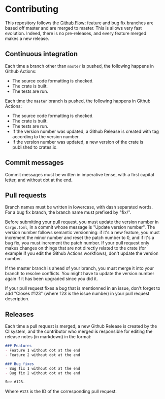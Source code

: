 # Contributing

This repository follows the [Github Flow](https://githubflow.github.io): feature and bug fix branches are based off master and are merged to master. This is allows very fast evolution. Indeed, there is no pre-releases, and every feature merged makes a new release.

## Continuous integration

Each time a branch other than `master` is pushed, the following happens in Github Actions:

- The source code formatting is checked.
- The crate is built.
- The tests are run.

Each time the `master` branch is pushed, the following happens in Github Actions:

- The source code formatting is checked.
- The crate is built.
- The tests are run.
- If the version number was updated, a Github Release is created with tag according to the version number.
- If the version number was updated, a new version of the crate is published to crates.io.

## Commit messages

Commit messages must be written in imperative tense, with a first capital letter, and without dot at the end.

## Pull requests

Branch names must be written in lowercase, with dash separated words. For a bug fix branch, the branch name must prefixed by "fix/".

Before submitting your pull request, you must update the version number in `Cargo.toml`, in a commit whose message is "Update version number". The version number follows semantic versionning: if it's a new feature, you must increment the minor number and reset the patch number to 0, and if it's a bug fix, you must increment the patch number. If your pull request only makes changes on things that are not directly related to the crate (for example if you edit the Github Actions workflows), don't update the version number.

If the master branch is ahead of your branch, you must merge it into your branch to resolve conflicts. You might have to update the version number again if it has been upgraded since you did it.

If your pull request fixes a bug that is mentionned in an issue, don't forget to add "Closes #123" (where 123 is the issue number) in your pull request description.

## Releases

Each time a pull request is merged, a new Github Release is created by the CI system, and the contributor who merged is responsible for editing the release notes (in markdown) in the format:

```markdown
### Features
- Feature 1 without dot at the end
- Feature 2 without dot at the end

### Bug fixes
- Bug fix 1 without dot at the end
- Bug fix 2 without dot at the end

See #123.
```

Where `#123` is the ID of the corresponding pull request.